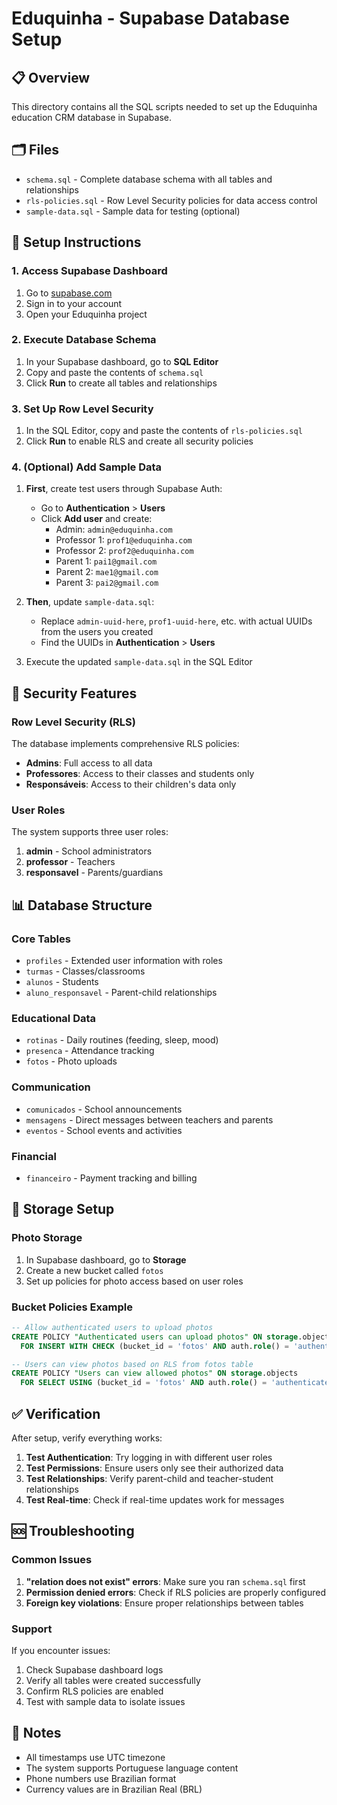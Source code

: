 # Eduquinha - Supabase Database Setup

## 📋 Overview

This directory contains all the SQL scripts needed to set up the Eduquinha education CRM database in Supabase.

## 🗂️ Files

- `schema.sql` - Complete database schema with all tables and relationships
- `rls-policies.sql` - Row Level Security policies for data access control
- `sample-data.sql` - Sample data for testing (optional)

## 🚀 Setup Instructions

### 1. Access Supabase Dashboard

1. Go to [supabase.com](https://supabase.com)
2. Sign in to your account
3. Open your Eduquinha project

### 2. Execute Database Schema

1. In your Supabase dashboard, go to **SQL Editor**
2. Copy and paste the contents of `schema.sql`
3. Click **Run** to create all tables and relationships

### 3. Set Up Row Level Security

1. In the SQL Editor, copy and paste the contents of `rls-policies.sql`
2. Click **Run** to enable RLS and create all security policies

### 4. (Optional) Add Sample Data

1. **First**, create test users through Supabase Auth:
   - Go to **Authentication** > **Users**
   - Click **Add user** and create:
     - Admin: `admin@eduquinha.com`
     - Professor 1: `prof1@eduquinha.com`
     - Professor 2: `prof2@eduquinha.com`
     - Parent 1: `pai1@gmail.com`
     - Parent 2: `mae1@gmail.com`
     - Parent 3: `pai2@gmail.com`

2. **Then**, update `sample-data.sql`:
   - Replace `admin-uuid-here`, `prof1-uuid-here`, etc. with actual UUIDs from the users you created
   - Find the UUIDs in **Authentication** > **Users**

3. Execute the updated `sample-data.sql` in the SQL Editor

## 🔐 Security Features

### Row Level Security (RLS)

The database implements comprehensive RLS policies:

- **Admins**: Full access to all data
- **Professores**: Access to their classes and students only
- **Responsáveis**: Access to their children's data only

### User Roles

The system supports three user roles:

1. **admin** - School administrators
2. **professor** - Teachers
3. **responsavel** - Parents/guardians

## 📊 Database Structure

### Core Tables

- `profiles` - Extended user information with roles
- `turmas` - Classes/classrooms
- `alunos` - Students
- `aluno_responsavel` - Parent-child relationships

### Educational Data

- `rotinas` - Daily routines (feeding, sleep, mood)
- `presenca` - Attendance tracking
- `fotos` - Photo uploads

### Communication

- `comunicados` - School announcements
- `mensagens` - Direct messages between teachers and parents
- `eventos` - School events and activities

### Financial

- `financeiro` - Payment tracking and billing

## 🔧 Storage Setup

### Photo Storage

1. In Supabase dashboard, go to **Storage**
2. Create a new bucket called `fotos`
3. Set up policies for photo access based on user roles

### Bucket Policies Example

```sql
-- Allow authenticated users to upload photos
CREATE POLICY "Authenticated users can upload photos" ON storage.objects
  FOR INSERT WITH CHECK (bucket_id = 'fotos' AND auth.role() = 'authenticated');

-- Users can view photos based on RLS from fotos table
CREATE POLICY "Users can view allowed photos" ON storage.objects
  FOR SELECT USING (bucket_id = 'fotos' AND auth.role() = 'authenticated');
```

## ✅ Verification

After setup, verify everything works:

1. **Test Authentication**: Try logging in with different user roles
2. **Test Permissions**: Ensure users only see their authorized data
3. **Test Relationships**: Verify parent-child and teacher-student relationships
4. **Test Real-time**: Check if real-time updates work for messages

## 🆘 Troubleshooting

### Common Issues

1. **"relation does not exist" errors**: Make sure you ran `schema.sql` first
2. **Permission denied errors**: Check if RLS policies are properly configured
3. **Foreign key violations**: Ensure proper relationships between tables

### Support

If you encounter issues:

1. Check Supabase dashboard logs
2. Verify all tables were created successfully
3. Confirm RLS policies are enabled
4. Test with sample data to isolate issues

## 📝 Notes

- All timestamps use UTC timezone
- The system supports Portuguese language content
- Phone numbers use Brazilian format
- Currency values are in Brazilian Real (BRL)